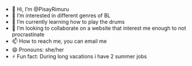 - 👋 Hi, I’m @PisayRimuru
- 👀 I’m interested in different genres of BL
- 🌱 I’m currently learning how to play the drums
- 💞️ I’m looking to collaborate on a website that interest me enough to not procrastinate
- 📫 How to reach me, you can email me
- 😄 Pronouns: she/her
- ⚡ Fun fact: During long vacations i have 2 summer jobs

<!---
PisayRimuru/PisayRimuru is a ✨ special ✨ repository because its `README.md` (this file) appears on your GitHub profile.
You can click the Preview link to take a look at your changes.
--->
